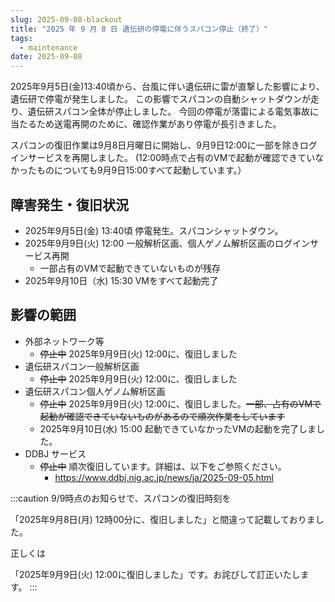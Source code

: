 ```yaml
---
slug: 2025-09-08-blackout
title: "2025 年 9 月 8 日 遺伝研の停電に伴うスパコン停止（終了）"
tags:
  - maintenance
date: 2025-09-08
---
```


2025年9月5日(金)13:40頃から、台風に伴い遺伝研に雷が直撃した影響により、遺伝研で停電が発生しました。
この影響でスパコンの自動シャットダウンが走り、遺伝研スパコン全体が停止しました。
今回の停電が落雷による電気事故に当たるため送電再開のために、確認作業があり停電が長引きました。

スパコンの復旧作業は9月8日月曜日に開始し、9月9日12:00に一部を除きログインサービスを再開しました。
(12:00時点で占有のVMで起動が確認できていなかったものについても9月9日15:00すべて起動しています。）

<!-- truncate -->

## 障害発生・復旧状況

- 2025年9月5日(金) 13:40頃 停電発生。スパコンシャットダウン。
- 2025年9月9日(火) 12:00   一般解析区画、個人ゲノム解析区画のログインサービス再開
    - 一部占有のVMで起動できていないものが残存
- 2025年9月10日（水) 15:30 VMをすべて起動完了


## 影響の範囲

- 外部ネットワーク等
    - <del>停止中</del>  2025年9月9日(火) 12:00に、復旧しました
- 遺伝研スパコン一般解析区画
    - <del>停止中</del> 2025年9月9日(火) 12:00に、復旧しました
- 遺伝研スパコン個人ゲノム解析区画
    - <del>停止中</del> 2025年9月9日(火) 12:00に、復旧しました。<del>一部、占有のVMで起動が確認できていないものがあるので順次作業をしています</del> 
    - 2025年9月10日(水) 15:00 起動できていなかったVMの起動を完了しました。
- DDBJ サービス
    - <del>停止中</del> 順次復旧しています。詳細は、以下をご参照ください。
        - https://www.ddbj.nig.ac.jp/news/ja/2025-09-05.html

:::caution
9/9時点のお知らせで、スパコンの復旧時刻を

「2025年9月8日(月) 12時00分に、復旧しました」と間違って記載しておりました。

正しくは

「2025年9月9日(火) 12:00に復旧しました」です。お詫びして訂正いたします。
:::